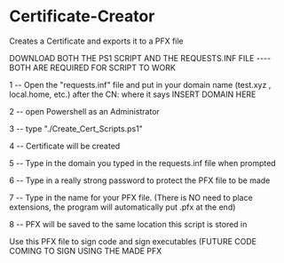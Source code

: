 # Certificate-Creator
Creates a Certificate and exports it to a PFX file

DOWNLOAD BOTH THE PS1 SCRIPT AND THE REQUESTS.INF FILE ---- BOTH ARE REQUIRED FOR SCRIPT TO WORK

1 -- Open the "requests.inf" file and put in your domain name (test.xyz , local.home, etc.) after the CN: where it says INSERT DOMAIN HERE

2 -- open Powershell as an Administrator

3 -- type "./Create_Cert_Scripts.ps1"

4 -- Certificate will be created 

5 -- Type in the domain you typed in the requests.inf file when prompted

6 -- Type in a really strong password to protect the PFX file to be made

7 -- Type in the name for your PFX file. (There is NO need to place extensions, the program will automatically put .pfx at the end)

8 -- PFX will be saved to the same location this script is stored in

Use this PFX file to sign code and sign executables (FUTURE CODE COMING TO SIGN USING THE MADE PFX
